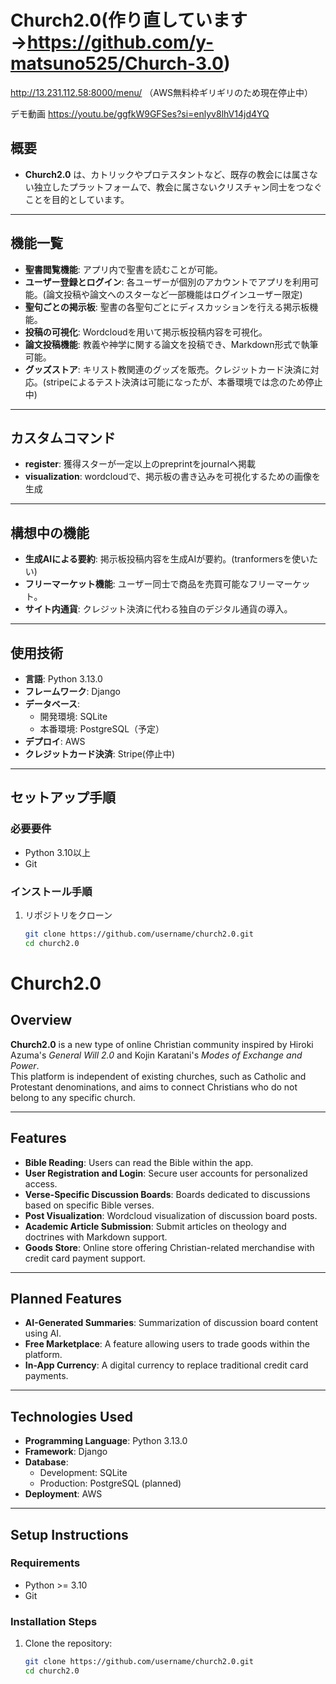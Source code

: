 # Church2.0(作り直しています→https://github.com/y-matsuno525/Church-3.0)
http://13.231.112.58:8000/menu/
（AWS無料枠ギリギリのため現在停止中）

デモ動画
https://youtu.be/ggfkW9GFSes?si=enlyv8lhV14jd4YQ
  
## 概要
- **Church2.0** は、カトリックやプロテスタントなど、既存の教会には属さない独立したプラットフォームで、教会に属さないクリスチャン同士をつなぐことを目的としています。
---

## 機能一覧
- **聖書閲覧機能**: アプリ内で聖書を読むことが可能。
- **ユーザー登録とログイン**: 各ユーザーが個別のアカウントでアプリを利用可能。(論文投稿や論文へのスターなど一部機能はログインユーザー限定)
- **聖句ごとの掲示板**: 聖書の各聖句ごとにディスカッションを行える掲示板機能。
- **投稿の可視化**: Wordcloudを用いて掲示板投稿内容を可視化。
- **論文投稿機能**: 教義や神学に関する論文を投稿でき、Markdown形式で執筆可能。
- **グッズストア**: キリスト教関連のグッズを販売。クレジットカード決済に対応。(stripeによるテスト決済は可能になったが、本番環境では念のため停止中)

---

## カスタムコマンド
- **register**: 獲得スターが一定以上のpreprintをjournalへ掲載
- **visualization**: wordcloudで、掲示板の書き込みを可視化するための画像を生成
---

## 構想中の機能
- **生成AIによる要約**: 掲示板投稿内容を生成AIが要約。(tranformersを使いたい)
- **フリーマーケット機能**: ユーザー同士で商品を売買可能なフリーマーケット。
- **サイト内通貨**: クレジット決済に代わる独自のデジタル通貨の導入。

---

## 使用技術
- **言語**: Python 3.13.0
- **フレームワーク**: Django
- **データベース**:
  - 開発環境: SQLite
  - 本番環境: PostgreSQL（予定）
- **デプロイ**: AWS
- **クレジットカード決済**: Stripe(停止中)

---

## セットアップ手順

### 必要要件
- Python 3.10以上
- Git

### インストール手順
1. リポジトリをクローン
   ```bash
   git clone https://github.com/username/church2.0.git
   cd church2.0


# Church2.0

## Overview
**Church2.0** is a new type of online Christian community inspired by Hiroki Azuma's *General Will 2.0* and Kojin Karatani's *Modes of Exchange and Power*.  
This platform is independent of existing churches, such as Catholic and Protestant denominations, and aims to connect Christians who do not belong to any specific church.

---

## Features
- **Bible Reading**: Users can read the Bible within the app.
- **User Registration and Login**: Secure user accounts for personalized access.
- **Verse-Specific Discussion Boards**: Boards dedicated to discussions based on specific Bible verses.
- **Post Visualization**: Wordcloud visualization of discussion board posts.
- **Academic Article Submission**: Submit articles on theology and doctrines with Markdown support.
- **Goods Store**: Online store offering Christian-related merchandise with credit card payment support.

---

## Planned Features
- **AI-Generated Summaries**: Summarization of discussion board content using AI.
- **Free Marketplace**: A feature allowing users to trade goods within the platform.
- **In-App Currency**: A digital currency to replace traditional credit card payments.

---

## Technologies Used
- **Programming Language**: Python 3.13.0
- **Framework**: Django
- **Database**:
  - Development: SQLite
  - Production: PostgreSQL (planned)
- **Deployment**: AWS

---

## Setup Instructions

### Requirements
- Python >= 3.10
- Git

### Installation Steps
1. Clone the repository:
   ```bash
   git clone https://github.com/username/church2.0.git
   cd church2.0
